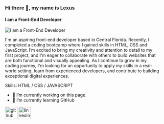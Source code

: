 ### Hi there 👋, my name is Lexus
#### I am a Front-End Developer
![I am a Front-End Developer](https://img.freepik.com/free-vector/colorful-illustration-female-programmer-working_23-2148277397.jpg)

I'm an aspiring front-end developer based in Central Florida. Recently, I completed a coding bootcamp where I gained skills in HTML, CSS and JavaScript. I’m excited to bring my creativity and attention to detail to my first project, and I'm eager to collaborate with others to build websites that are both functional and visually appealing. As I continue to grow in my coding journey, I'm looking for an opportunity to apply my skills in a real-world setting, learn from experienced developers, and contribute to building exceptional digital experiences.

Skills: HTML / CSS / JAVASCRIPT

- 🔭 I’m currently working on this page. 
- 🌱 I’m currently learning GitHub 


[<img src='https://cdn.jsdelivr.net/npm/simple-icons@3.0.1/icons/github.svg' alt='github' height='40'>](https://github.com/lexusrobinson)  [<img src='https://cdn.jsdelivr.net/npm/simple-icons@3.0.1/icons/linkedin.svg' alt='linkedin' height='40'>](https://www.linkedin.com/in/lexus-robinson/)  


